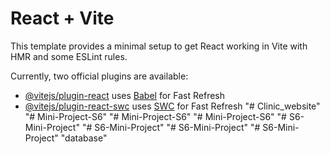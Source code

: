 # React + Vite

This template provides a minimal setup to get React working in Vite with HMR and some ESLint rules.

Currently, two official plugins are available:

- [@vitejs/plugin-react](https://github.com/vitejs/vite-plugin-react/blob/main/packages/plugin-react/README.md) uses [Babel](https://babeljs.io/) for Fast Refresh
- [@vitejs/plugin-react-swc](https://github.com/vitejs/vite-plugin-react-swc) uses [SWC](https://swc.rs/) for Fast Refresh
"# Clinic_website" 
"# Mini-Project-S6" 
"# Mini-Project-S6" 
"# Mini-Project-S6" 
"# S6-Mini-Project" 
"# S6-Mini-Project" 
"# S6-Mini-Project" 
"# S6-Mini-Project" 
"database"
